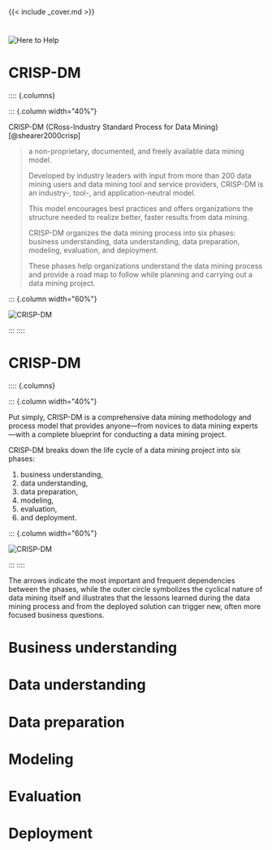 {{< include _cover.md >}}

#

![Here to Help](https://imgs.xkcd.com/comics/here_to_help.png)

# CRISP-DM

:::: {.columns}

::: {.column width="40%"}

CRISP-DM (CRoss-Industry Standard Process for Data Mining) [@shearer2000crisp]

> a non-proprietary, documented, and freely available data mining model.
> 
> Developed by industry leaders with input from more than 200 data mining users and data mining tool and service providers, CRISP-DM is an industry-, tool-, and application-neutral model.
>
> This model encourages best practices and offers organizations the structure needed to realize better, faster results from data mining.
>
> CRISP-DM organizes the data mining process into six phases: business understanding, data understanding, data preparation, modeling, evaluation, and deployment.
>
> These phases help organizations understand the data mining process and provide a road map to follow while planning and carrying out a data mining project.

::: {.column width="60%"}

![CRISP-DM](https://upload.wikimedia.org/wikipedia/commons/thumb/b/b9/CRISP-DM_Process_Diagram.png/1280px-CRISP-DM_Process_Diagram.png)

:::
::::

# CRISP-DM

:::: {.columns}

::: {.column width="40%"}

Put simply, CRISP-DM is a comprehensive data mining methodology and process model that provides anyone—from novices to data mining experts—with a complete blueprint for conducting a data mining project.

CRISP-DM breaks down the life cycle of a data mining project into six phases:

1. business understanding,
1. data understanding,
1. data preparation,
1. modeling,
1. evaluation,
1. and deployment.

::: {.column width="60%"}

![CRISP-DM](https://upload.wikimedia.org/wikipedia/commons/thumb/b/b9/CRISP-DM_Process_Diagram.png/1280px-CRISP-DM_Process_Diagram.png)

:::
::::

The arrows indicate the most important and frequent dependencies between the phases, while the outer circle symbolizes the cyclical nature of data mining itself and illustrates that the lessons learned during the data mining process and from the deployed solution can trigger new, often more focused business questions.

# Business understanding

# Data understanding

# Data preparation

# Modeling

# Evaluation

# Deployment
